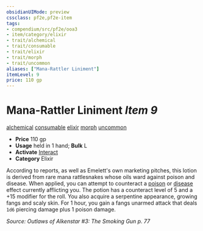 ```yaml
---
obsidianUIMode: preview
cssclass: pf2e,pf2e-item
tags:
- compendium/src/pf2e/ooa3
- item/category/elixir
- trait/alchemical
- trait/consumable
- trait/elixir
- trait/morph
- trait/uncommon
aliases: ["Mana-Rattler Liniment"]
itemLevel: 9
price: 110 gp
---
```

# Mana-Rattler Liniment *Item 9*  
[alchemical](../../../rules/traits/alchemical.md)  [consumable](../../../rules/traits/consumable.md)  [elixir](../../../rules/traits/elixir.md)  [morph](../../../rules/traits/morph.md)  [uncommon](../../../rules/traits/uncommon.md)  

- **Price** 110 gp
- **Usage** held in 1 hand; **Bulk** L
- **Activate** [Interact](../../../rules/actions/interact.md)
- **Category** Elixir

According to reports, as well as Emelett's own marketing pitches, this lotion is derived from rare mana rattlesnakes whose oils ward against poison and disease. When applied, you can attempt to counteract a [poison](../../../rules/traits/poison.md) or [disease](../../../rules/traits/disease.md) effect currently afflicting you. The potion has a counteract level of 5 and a +15 modifier for the roll. You also acquire a serpentine appearance, growing fangs and scaly skin. For 1 hour, you gain a fangs unarmed attack that deals `1d6` piercing damage plus 1 poison damage.

*Source: Outlaws of Alkenstar #3: The Smoking Gun p. 77*